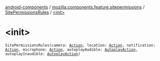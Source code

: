 [android-components](../../index.md) / [mozilla.components.feature.sitepermissions](../index.md) / [SitePermissionsRules](index.md) / [&lt;init&gt;](./-init-.md)

# &lt;init&gt;

`SitePermissionsRules(camera: `[`Action`](-action/index.md)`, location: `[`Action`](-action/index.md)`, notification: `[`Action`](-action/index.md)`, microphone: `[`Action`](-action/index.md)`, autoplayAudible: `[`AutoplayAction`](-autoplay-action/index.md)`, autoplayInaudible: `[`AutoplayAction`](-autoplay-action/index.md)`)`